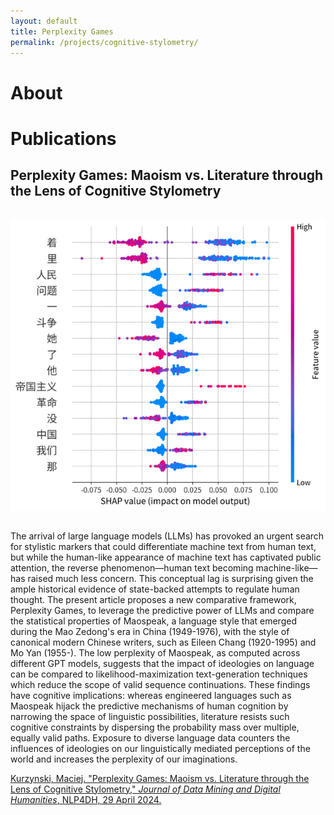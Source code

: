 ```yaml
---
layout: default
title: Perplexity Games
permalink: /projects/cognitive-stylometry/
---
```


# About

# Publications

## Perplexity Games: Maoism vs. Literature through the Lens of Cognitive Stylometry

<img src="main.png" alt="Perplexity Games" style="max-width: 100%; height: auto; margin: 2rem auto; display: block;">

The arrival of large language models (LLMs) has provoked an urgent search for stylistic markers that could differentiate machine text from human text, but while the human-like appearance of machine text has captivated public attention, the reverse phenomenon—human text becoming machine-like—has raised much less concern. This conceptual lag is surprising given the ample historical evidence of state-backed attempts to regulate human thought. The present article proposes a new comparative framework, Perplexity Games, to leverage the predictive power of LLMs and compare the statistical properties of Maospeak, a language style that emerged during the Mao Zedong's era in China (1949-1976), with the style of canonical modern Chinese writers, such as Eileen Chang (1920-1995) and Mo Yan (1955-). The low perplexity of Maospeak, as computed across different GPT models, suggests that the impact of ideologies on language can be compared to likelihood-maximization text-generation techniques which reduce the scope of valid sequence continuations. These findings have cognitive implications: whereas engineered languages such as Maospeak hijack the predictive mechanisms of human cognition by narrowing the space of linguistic possibilities, literature resists such cognitive constraints by dispersing the probability mass over multiple, equally valid paths. Exposure to diverse language data counters the influences of ideologies on our linguistically mediated perceptions of the world and increases the perplexity of our imaginations.

[Kurzynski, Maciej. "Perplexity Games: Maoism vs. Literature through the Lens of Cognitive Stylometry," *Journal of Data Mining and Digital Humanities*, NLP4DH, 29 April 2024.](https://jdmdh.episciences.org/13429)